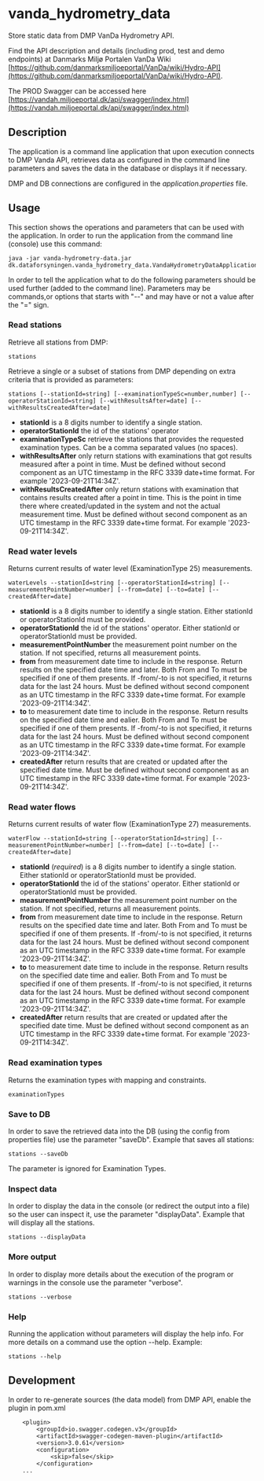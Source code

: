 # vanda_hydrometry_data

Store static data from DMP VanDa Hydrometry API.

Find the API description and details (including prod, test and demo endpoints) at Danmarks Miljø Portalen VanDa Wiki [https://github.com/danmarksmiljoeportal/VanDa/wiki/Hydro-API](https://github.com/danmarksmiljoeportal/VanDa/wiki/Hydro-API).

The PROD Swagger can be accessed here [https://vandah.miljoeportal.dk/api/swagger/index.html](https://vandah.miljoeportal.dk/api/swagger/index.html)

## Description

The application is a command line application that upon execution connects to DMP Vanda API, retrieves data as configured in the command line parameters and saves the data in the database or displays it if necessary.

DMP and DB connections are configured in the  _application.properties_ file. 

## Usage
This section shows the operations and parameters that can be used with the application. In order to run the application from the command line (console) use this command:

	java -jar vanda-hydrometry-data.jar dk.dataforsyningen.vanda_hydrometry_data.VandaHydrometryDataApplication
	
In order to tell the application what to do the following parameters should be used further (added to the command line). Parameters may be commands,or options that starts with "--" and may have or not a value after the "=" sign.

### Read stations

Retrieve all stations from DMP:

	stations
	
Retrieve a single or a subset of stations from DMP depending on extra criteria that is provided as parameters:

	stations [--stationId=string] [--examinationTypeSc=number,number] [--operatorStationId=string] [--withResultsAfter=date] [--withResultsCreatedAfter=date]
	
* **stationId** is a 8 digits number to identify a single station.
* **operatorStationId** the id of the stations' operator
* **examinationTypeSc** retrieve the stations that provides the requested examination types. Can be a comma separated values (no spaces).
* **withResultsAfter** only return stations with examinations that got results measured after a point in time. Must be defined without second component as an UTC timestamp in the RFC 3339 date+time format. For example '2023-09-21T14:34Z'.
* **withResultsCreatedAfter** only return stations with examination that contains results created after a point in time. This is the point in time there where created/updated in the system and not the actual measurement time. Must be defined without second component as an UTC timestamp in the RFC 3339 date+time format. For example '2023-09-21T14:34Z'.

### Read water levels

Returns current results of water level (ExaminationType 25) measurements.

	waterLevels --stationId=string [--operatorStationId=string] [--measurementPointNumber=number] [--from=date] [--to=date] [--createdAfter=date]
	
* **stationId** is a 8 digits number to identify a single station. Either stationId or operatorStationId must be provided.
* **operatorStationId** the id of the stations' operator. Either stationId or operatorStationId must be provided.
* **measurementPointNumber** the measurement point number on the station. If not specified, returns all measurement points.
* **from** from measurement date time to include in the response. Return results on the specified date time and later. Both From and To must be specified if one of them presents. If -from/-to is not specified, it returns data for the last 24 hours. Must be defined without second component as an UTC timestamp in the RFC 3339 date+time format. For example '2023-09-21T14:34Z'.
* **to** to measurement date time to include in the response. Return results on the specified date time and ealier. Both From and To must be specified if one of them presents. If -from/-to is not specified, it returns data for the last 24 hours. Must be defined without second component as an UTC timestamp in the RFC 3339 date+time format. For example '2023-09-21T14:34Z'.
* **createdAfter** return results that are created or updated after the specified date time. Must be defined without second component as an UTC timestamp in the RFC 3339 date+time format. For example '2023-09-21T14:34Z'.

### Read water flows

Returns current results of water flow (ExaminationType 27) measurements.

	waterFlow --stationId=string [--operatorStationId=string] [--measurementPointNumber=number] [--from=date] [--to=date] [--createdAfter=date]
	
* **stationId** (_required_) is a 8 digits number to identify a single station. Either stationId or operatorStationId must be provided.
* **operatorStationId** the id of the stations' operator. Either stationId or operatorStationId must be provided.
* **measurementPointNumber** the measurement point number on the station. If not specified, returns all measurement points.
* **from** from measurement date time to include in the response. Return results on the specified date time and later. Both From and To must be specified if one of them presents. If -from/-to is not specified, it returns data for the last 24 hours. Must be defined without second component as an UTC timestamp in the RFC 3339 date+time format. For example '2023-09-21T14:34Z'.
* **to** to measurement date time to include in the response. Return results on the specified date time and ealier. Both From and To must be specified if one of them presents. If -from/-to is not specified, it returns data for the last 24 hours. Must be defined without second component as an UTC timestamp in the RFC 3339 date+time format. For example '2023-09-21T14:34Z'.
* **createdAfter** return results that are created or updated after the specified date time. Must be defined without second component as an UTC timestamp in the RFC 3339 date+time format. For example '2023-09-21T14:34Z'.


### Read examination types

Returns the examination types with mapping and constraints.

	examinationTypes

	
### Save to DB

In order to save the retrieved data into the DB (using the config from properties file) use the parameter "saveDb". Example that saves all stations:

	stations --saveDb
	
The parameter is ignored for Examination Types.

### Inspect data

In order to display the data in the console (or redirect the output into a file) so the user can inspect it, use the parameter "displayData". Example that will display all the stations.

	stations --displayData
	
### More output

In order to display more details about the execution of the program or warnings in the console use the parameter "verbose". 

	stations --verbose

### Help

Running the application without parameters will display the help info. For more details on a command use the option --help. Example:

	stations --help


## Development

In order to re-generate sources (the data model) from DMP API, enable the plugin in pom.xml

```
	<plugin>
		<groupId>io.swagger.codegen.v3</groupId>
		<artifactId>swagger-codegen-maven-plugin</artifactId>
		<version>3.0.61</version>
		<configuration>
			<skip>false</skip>
		</configuration>
	...
```

